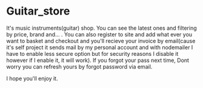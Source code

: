 # Guitar_store

It's music instruments(guitar) shop. You can see the latest ones and filtering by price, brand and... .
You can also register to site and add what ever you want to basket and checkout and you'll recieve your invoice by email(cause it's self project it sends mail by my personal account and with nodemailer I have to enable less secure option but for security reasons I disable it however if I enable it, it will work). If you forgot your pass next time, Dont worry
you can refresh yours by forgot password via email.

I hope you'll enjoy it.
